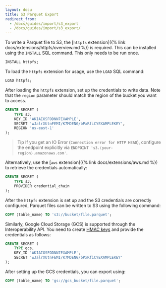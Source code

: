 ```yaml
---
layout: docu
title: S3 Parquet Export
redirect_from:
  - /docs/guides/import/s3_export
  - /docs/guides/import/s3_export/
---
```


To write a Parquet file to S3, the [`httpfs` extension]({% link docs/extensions/httpfs/overview.md %}) is required. This can be installed using the `INSTALL` SQL command. This only needs to be run once.

```sql
INSTALL httpfs;
```

To load the `httpfs` extension for usage, use the `LOAD` SQL command:

```sql
LOAD httpfs;
```

After loading the `httpfs` extension, set up the credentials to write data. Note that the `region` parameter should match the region of the bucket you want to access.

```sql
CREATE SECRET (
    TYPE s3,
    KEY_ID 'AKIAIOSFODNN7EXAMPLE',
    SECRET 'wJalrXUtnFEMI/K7MDENG/bPxRfiCYEXAMPLEKEY',
    REGION 'us-east-1'
);
```

> Tip If you get an IO Error (`Connection error for HTTP HEAD`), configure the endpoint explicitly via `ENDPOINT 's3.⟨your-region⟩.amazonaws.com'`.

Alternatively, use the [`aws` extension]({% link docs/extensions/aws.md %}) to retrieve the credentials automatically:

```sql
CREATE SECRET (
    TYPE s3,
    PROVIDER credential_chain
);
```

After the `httpfs` extension is set up and the S3 credentials are correctly configured, Parquet files can be written to S3 using the following command:

```sql
COPY ⟨table_name⟩ TO 's3://bucket/file.parquet';
```

Similarly, Google Cloud Storage (GCS) is supported through the Interoperability API. You need to create [HMAC keys](https://console.cloud.google.com/storage/settings;tab=interoperability) and provide the credentials as follows:

```sql
CREATE SECRET (
    TYPE gcs,
    KEY_ID 'AKIAIOSFODNN7EXAMPLE',
    SECRET 'wJalrXUtnFEMI/K7MDENG/bPxRfiCYEXAMPLEKEY'
);
```

After setting up the GCS credentials, you can export using:

```sql
COPY ⟨table_name⟩ TO 'gs://gcs_bucket/file.parquet';
```

